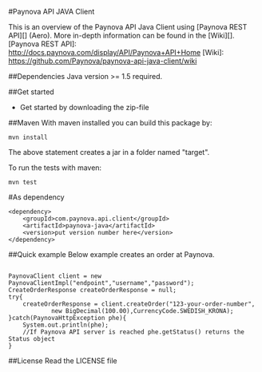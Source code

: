 #Paynova API JAVA Client

This is an overview of the Paynova API Java Client using [Paynova REST API][] (Aero). More in-depth information can be found in the [Wiki][].
[Paynova REST API]: http://docs.paynova.com/display/API/Paynova+API+Home
[Wiki]: https://github.com/Paynova/paynova-api-java-client/wiki

##Dependencies
Java version >= 1.5 required.


##Get started
* Get started by downloading the zip-file

##Maven
With maven installed you can build this package by:
```
mvn install
```
The above statement creates a jar in a folder named "target".

To run the tests with maven:
```
mvn test
```

#As dependency
```
<dependency>
	<groupId>com.paynova.api.client</groupId>
	<artifactId>paynova-java</artifactId>
	<version>put version number here</version>
</dependency>
```

##Quick example
Below example creates an order at Paynova.
```

PaynovaClient client = new PaynovaClientImpl("endpoint","username","password");
CreateOrderResponse createOrderResponse = null;
try{
	createOrderResponse = client.createOrder("123-your-order-number", 
			new BigDecimal(100.00),CurrencyCode.SWEDISH_KRONA);
}catch(PaynovaHttpException phe){
	System.out.println(phe);
	//If Paynova API server is reached phe.getStatus() returns the Status object
}
```


##License
Read the LICENSE file
